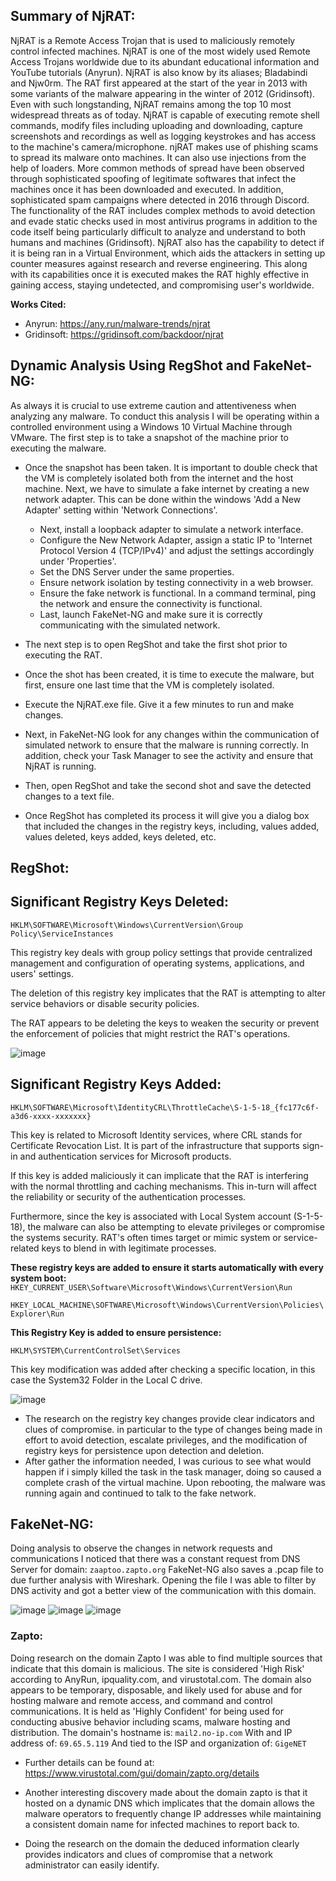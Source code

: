 ## Summary of NjRAT:

NjRAT is a Remote Access Trojan that is used to maliciously remotely control infected machines. NjRAT is one of the most widely used Remote Access Trojans worldwide due to its abundant educational information and YouTube tutorials (Anyrun). NjRAT is also know by its aliases; Bladabindi and Njw0rm. The RAT first appeared at the start of the year in 2013 with some variants of the malware appearing in the winter of 2012 (Gridinsoft). Even with such longstanding, NjRAT remains among the top 10 most widespread threats as of today. NjRAT is capable of executing remote shell commands, modify files including uploading and downloading, capture screenshots and recordings as well as logging keystrokes and has access to the machine's camera/microphone. njRAT makes use of phishing scams to spread its malware onto machines. It can also use injections from the help of loaders. More common methods of spread have been observed through sophisticated spoofing of legitimate softwares that infect the machines once it has been downloaded and executed. In addition, sophisticated spam campaigns where detected in 2016 through Discord. The functionality of the RAT includes complex methods to avoid detection and evade static checks used in most antivirus programs in addition to the code itself being particularly difficult to analyze and understand to both humans and machines (Gridinsoft). NjRAT also has the capability to detect if it is being ran in a Virtual Environment, which aids the attackers in setting up counter measures against research and reverse engineering. This along with its capabilities once it is executed makes the RAT highly effective in gaining access, staying undetected, and compromising user's worldwide. 

**Works Cited:**

- Anyrun: https://any.run/malware-trends/njrat
- Gridinsoft: https://gridinsoft.com/backdoor/njrat


## Dynamic Analysis Using RegShot and FakeNet-NG:

As always it is crucial to use extreme caution and attentiveness when analyzing any malware. To conduct this analysis I will be operating within a controlled environment using a Windows 10 Virtual Machine through VMware. The first step is to take a snapshot of the machine prior to executing the malware. 

- Once the snapshot has been taken. It is important to double check that the VM is completely isolated both from the internet and the host machine. Next, we have to simulate a fake internet by creating a new network adapter. This can be done within the windows 'Add a New Adapter' setting within 'Network Connections'. 
	- Next, install a loopback adapter to simulate a network interface. 
	- Configure the New Network Adapter, assign a static IP to 'Internet Protocol Version 4 (TCP/IPv4)' and adjust the settings accordingly under 'Properties'.
	- Set the DNS Server under the same properties. 
	- Ensure network isolation by testing connectivity in a web browser.
	- Ensure the fake network is functional. In a command terminal, ping the network and ensure the connectivity is functional. 
	- Last, launch FakeNet-NG and make sure it is correctly communicating with the simulated network.

- The next step is to open RegShot and take the first shot prior to executing the RAT.
- Once the shot has been created, it is time to execute the malware, but first, ensure one last time that the VM is completely isolated.
- Execute the NjRAT.exe file. Give it a few minutes to run and make changes.
- Next, in FakeNet-NG look for any changes within the communication of simulated network to ensure that the malware is running correctly. In addition, check your Task Manager to see the activity and ensure that NjRAT is running. 
- Then, open RegShot and take the second shot and save the detected changes to a text file.
- Once RegShot has completed its process it will give you a dialog box that included the changes in the registry keys, including, values added, values deleted, keys added, keys deleted, etc.

## RegShot:


## Significant Registry Keys Deleted:


```HKLM\SOFTWARE\Microsoft\Windows\CurrentVersion\Group Policy\ServiceInstances```

This registry key deals with group policy settings that provide centralized management and configuration of operating systems, applications, and users' settings.

The deletion of this registry key implicates that the RAT is attempting to alter service behaviors or disable security policies.

The RAT appears to be deleting the keys to weaken the security or prevent the enforcement of policies that might restrict the RAT's operations. 

![image](https://github.com/cgarriv/Reverse-Engineering/assets/122755821/c8d8f2ac-14f3-41d2-859b-4b53f263bbd0)

## Significant Registry Keys Added:

```HKLM\SOFTWARE\Microsoft\IdentityCRL\ThrottleCache\S-1-5-18_{fc177c6f-a3d6-xxxx-xxxxxxx}```

This key is related to Microsoft Identity services, where CRL stands for Certificate Revocation List. It is part of the infrastructure that supports sign-in and authentication services for Microsoft products.

If this key is added maliciously it can implicate that the RAT is interfering with the normal throttling and caching mechanisms. This in-turn will affect the reliability or security of the authentication processes. 

Furthermore, since the key is associated with Local System account (S-1-5-18), the malware can also be attempting to elevate privileges or compromise the systems security. RAT's often times target or mimic system or service-related keys to blend in with legitimate processes. 

**These registry keys are added to ensure it starts automatically with every system boot:**
```HKEY_CURRENT_USER\Software\Microsoft\Windows\CurrentVersion\Run```

```HKEY_LOCAL_MACHINE\SOFTWARE\Microsoft\Windows\CurrentVersion\Policies\Explorer\Run```

**This Registry Key is added to ensure persistence:**

```HKLM\SYSTEM\CurrentControlSet\Services```

This key modification was added after checking a specific location, in this case the System32 Folder in the Local C drive. 

![image](https://github.com/cgarriv/Reverse-Engineering/assets/122755821/93d072ae-7adf-43c4-ace8-385e980ac664)

- The research on the registry key changes provide clear indicators and clues of compromise. in particular to the type of changes being made in effort to avoid detection, escalate privileges, and the modification of registry keys for persistence upon detection and deletion.
- After gather the information needed, I was curious to see what would happen if i simply killed the task in the task manager, doing so caused a complete crash of the virtual machine. Upon rebooting, the malware was running again and continued to talk to the fake network. 

## FakeNet-NG:

Doing analysis to observe the changes in network requests and communications I noticed that there was a constant request from DNS Server for domain: ```zaaptoo.zapto.org```
FakeNet-NG also saves a .pcap file to due further analysis with Wireshark.
Opening the file I was able to filter by DNS activity and got a better view of the communication with this domain.

![image](https://github.com/cgarriv/Reverse-Engineering/assets/122755821/f8c0c4c4-724b-46e6-b104-fd73b66ca145)
![image](https://github.com/cgarriv/Reverse-Engineering/assets/122755821/19c9bef9-cb43-41c1-a524-b88e2fb30124)
![image](https://github.com/cgarriv/Reverse-Engineering/assets/122755821/68927f13-78e0-4fb4-a8af-e9d3169ae727)

### Zapto:

Doing research on the domain Zapto I was able to find multiple sources that indicate that this domain is malicious. The site is considered 'High Risk' according to AnyRun, ipquality.com, and virustotal.com. The domain also appears to be temporary, disposable, and likely used for abuse and for hosting malware and remote access, and command and control communications. It is held as 'Highly Confident' for being used for conducting abusive behavior including scams, malware hosting and distribution.
The domain's hostname is: ```mail2.no-ip.com```
With and IP address of: ```69.65.5.119```
And tied to the ISP and organization of: ```GigeNET```
- Further details can be found at: https://www.virustotal.com/gui/domain/zapto.org/details

- Another interesting discovery made about the domain zapto is that it hosted on a dynamic DNS which implicates that the domain allows the malware operators to frequently change IP addresses while maintaining a consistent domain name for infected machines to report back to. 

- Doing the research on the domain the deduced information clearly provides indicators and clues of compromise that a network administrator can easily identify. 
